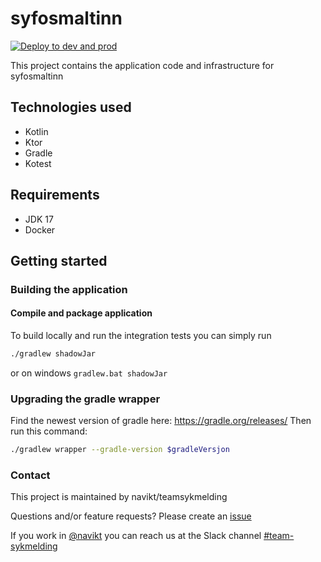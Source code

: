 # syfosmaltinn
[![Deploy to dev and prod](https://github.com/navikt/syfosmaltinn/actions/workflows/deploy.yml/badge.svg)](https://github.com/navikt/syfosmaltinn/actions/workflows/deploy.yml)

This project contains the application code and infrastructure for syfosmaltinn

## Technologies used
* Kotlin
* Ktor
* Gradle
* Kotest

## Requirements
* JDK 17
* Docker

## Getting started
### Building the application
#### Compile and package application
To build locally and run the integration tests you can simply run
``` bash
./gradlew shadowJar
``` 
or  on windows 
`gradlew.bat shadowJar`

### Upgrading the gradle wrapper

Find the newest version of gradle here: https://gradle.org/releases/ Then run this command:

``` bash
./gradlew wrapper --gradle-version $gradleVersjon
```

### Contact

This project is maintained by navikt/teamsykmelding

Questions and/or feature requests? Please create an [issue](https://github.com/navikt/syfosmaltinn/issues)

If you work in [@navikt](https://github.com/navikt) you can reach us at the Slack
channel [#team-sykmelding](https://nav-it.slack.com/archives/CMA3XV997)
